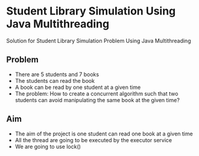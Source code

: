 # Student Library Simulation Using Java Multithreading
Solution for Student Library Simulation Problem Using Java Multithreading

## Problem 
* There are 5 students and 7 books 
* The students can read the book 
* A book can be read by one student at a given time
* The problem: How to create a concurrent algorithm such that two students 
  can avoid manipulating the same book at the given time?
  
## Aim 
* The aim of the project is one student can read one book at a given time 
* All the thread are going to be executed by the executor service
* We are going to use lock()

